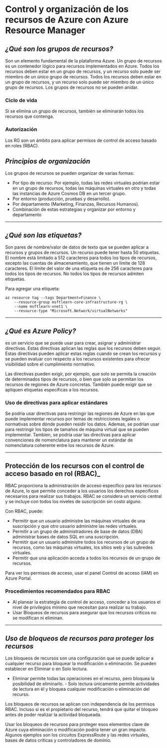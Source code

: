 # Control y organización de los recursos de Azure con Azure Resource Manager

## _¿Qué son los grupos de recursos?_
Son un elemento fundamental de la plataforma Azure. Un grupo de recursos es un contenedor lógico para recursos implementados en Azure. Todos los recursos deben estar en un grupo de recursos, y un recurso solo puede ser miembro de un único grupo de recursos. Todos los recursos deben estar en un grupo de recursos, y un recurso solo puede ser miembro de un único grupo de recursos. Los grupos de recursos no se pueden anidar. 

### Ciclo de vida
Si se elimina un grupo de recursos, también se eliminarán todos los recursos que contenga.

### Autorización
Los RG son un ámbito para aplicar permisos de control de acceso basado en roles (RBAC). 

## _Principios de organización_
Los grupos de recursos se pueden organizar de varias formas:
- Por tipo de recurso: Por ejemplo, todas las redes virtuales podrian estar en un grupo de recursos, todas las máquinas virtuales en otro y todas las instancias de Azure Cosmos DB en un tercer grupo.
- Por entorno (producción, pruebas y desarrollo).
- Por departamento (Marketing, Finanzas, Recursos Humanos).
- Combinación de estas estrategias y organizar por entorno y departamento

---

## _¿Qué son las etiquetas?_
Son pares de nombre/valor de datos de texto que se pueden aplicar a recursos y grupos de recursos. Un recurso puede tener hasta 50 etiquetas. El nombre está limitado a 512 caracteres para todos los tipos de recursos, excepto las cuentas de almacenamiento, que tienen un límite de 128 caracteres. El límite del valor de una etiqueta es de 256 caracteres para todos los tipos de recursos.  No todos los tipos de recursos admiten etiquetas.

Para agregar una etiqueta:
```
az resource tag --tags Department=Finance \
    --resource-group msftlearn-core-infrastructure-rg \
    --name msftlearn-vnet1 \
    --resource-type "Microsoft.Network/virtualNetworks"
```

---

## _¿Qué es Azure Policy?_
 es un servicio que se puede usar para crear, asignar y administrar directivas. Estas directivas aplican las reglas que los recursos deben seguir. Estas directivas pueden aplicar estas reglas cuando se crean los recursos y se pueden evaluar con respecto a los recursos existentes para ofrecer visibilidad sobre el cumplimiento normativo.

 Las directivas pueden exigir, por ejemplo, que solo se permita la creación de determinados tipos de recursos, o bien que solo se permitan los recursos de regiones de Azure concretas. También puede exigir que se apliquen etiquetas específicas a los recursos.

 ### Uso de directivas para aplicar estándares
Se podria usar directivas para restringir las regiones de Azure en las que puede implementar recursos por temas de restricciones legales o normativas sobre dónde pueden residir los datos. Ademas, se podrían usar para restringir los tipos de tamaños de máquina virtual que se pueden implementar. Tambien, se podría usar las directivas para aplicar convenciones de nomenclatura para mantener un estándar de nomenclatura coherente entre los recursos de Azure.

---

## Protección de los recursos con el control de acceso basado en rol (RBAC)_
RBAC proporciona la administración de acceso específico para los recursos de Azure, lo que permite conceder a los usuarios los derechos específicos necesarios para realizar sus trabajos. RBAC se considera un servicio central y se incluye con todos los niveles de suscripción sin costo alguno.

Con RBAC, puede:

- Permitir que un usuario administre las máquinas virtuales de una suscripción y que otro usuario administre las redes virtuales.
- Permitir a un grupo de administradores de base de datos (DBA) administrar bases de datos SQL en una suscripción.
- Permitir que un usuario administre todos los recursos de un grupo de recursos, como las máquinas virtuales, los sitios web y las subredes virtuales.
- Permitir que una aplicación acceda a todos los recursos de un grupo de recursos.

Para ver los permisos de acceso, usar el panel Control de acceso (IAM) en Azure Portal. 

### Procedimientos recomendados para RBAC
- Al planear la estrategia de control de acceso, conceder a los usuarios el nivel de privilegios mínimo que necesitan para realizar su trabajo.
- Usar Bloqueos de recursos para asegurar que los recursos críticos no se modifican ni eliminan.

--- 

## _Uso de bloqueos de recursos para proteger los recursos_
Los bloqueos de recursos son una configuración que se puede aplicar a cualquier recurso para bloquear la modificación o eliminación. Se pueden establecer en Eliminar o en Solo lectura. 
- Eliminar permite todas las operaciones en el recurso, pero bloquea la posibilidad de eliminarlo. - Solo lectura únicamente permite actividades de lectura en él y bloquea cualquier modificación o eliminación del recurso. 

Los bloqueos de recursos se aplican con independencia de los permisos RBAC. Incluso si es el propietario del recurso, tendrá que quitar el bloqueo antes de poder realizar la actividad bloqueada.

Usar los bloqueos de recursos para proteger esos elementos clave de Azure cuya eliminación o modificación podría tener un gran impacto. Algunos ejemplos son los circuitos ExpressRoute y las redes virtuales, bases de datos críticas y controladores de dominio. 
